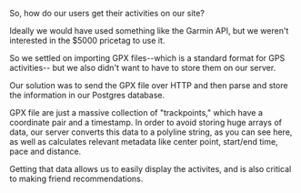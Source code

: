 So, how do our users get their activities on our site?

Ideally we would have used something like the Garmin API, but we weren't interested in the $5000 pricetag to use it.

So we settled on importing GPX files--which is a standard format for GPS activities-- but we also didn't want to have to store them on our server.

Our solution was to send the GPX file over HTTP and then parse and store the information in our Postgres database.

GPX file are just a massive collection of "trackpoints," which have a coordinate pair and a timestamp. In order to avoid storing huge arrays of data, our server converts this data to a polyline string, as you can see here, as well as calculates relevant metadata like center point, start/end time, pace and distance.

Getting that data allows us to easily display the activites, and is also critical to making friend recommendations.
